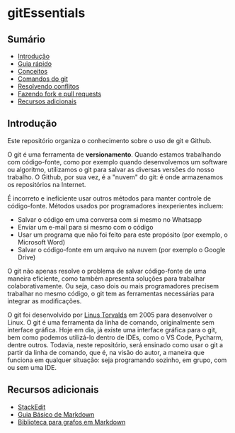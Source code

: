 # gitEssentials

## Sumário

* [Introdução](#introdução)
* [Guia rápido](chapters/guia_rápido.md)
* [Conceitos](chapters/conceitos.md)
* [Comandos do git](chapters/comandos.md)
* [Resolvendo conflitos](chapters/resolvendo_conflitos.md)
* [Fazendo fork e pull requests](chapters/fork_pull_request.md)
* [Recursos adicionais](#recursos_adicionais)

## Introdução

Este repositório organiza o conhecimento sobre o uso de git e Github.

O git é uma ferramenta de **versionamento**. Quando estamos trabalhando com 
código-fonte, como por exemplo quando desenvolvemos um software ou algoritmo,
utilizamos o git para salvar as diversas versões do nosso trabalho. O Github, 
por sua vez, é a "nuvem" do git: é onde armazenamos os repositórios na Internet.

É incorreto e ineficiente usar outros métodos para manter controle de 
código-fonte. Métodos usados por programadores inexperientes incluem: 

* Salvar o código em uma conversa com si mesmo no Whatsapp
* Enviar um e-mail para si mesmo com o código
* Usar um programa que não foi feito para este propósito (por exemplo, o 
  Microsoft Word)
* Salvar o código-fonte em um arquivo na nuvem (por exemplo o Google Drive)

O git não apenas resolve o problema de salvar código-fonte de uma maneira 
eficiente, como também apresenta soluções para trabalhar colaborativamente. Ou 
seja, caso dois ou mais programadores precisem trabalhar no mesmo código, o git
tem as ferramentas necessárias para integrar as modificações.

O git foi desenvolvido por 
[Linus Torvalds](https://en.wikipedia.org/wiki/Linus_Torvalds) em 2005 para 
desenvolver o Linux. O git é uma ferramenta da linha de comando, originalmente
sem interface gráfica. Hoje em dia, já existe uma interface gráfica para o git,
bem como podemos utilizá-lo dentro de IDEs, como o VS Code, Pycharm, dentre 
outros. Todavia, neste repositório, será ensinado como usar o git a partir da 
linha de comando, que é, na visão do autor, a maneira que funciona em qualquer 
situação: seja programando sozinho, em grupo, com ou sem uma IDE.

## Recursos adicionais

* [StackEdit](https://stackedit.io)
* [Guia Básico de Markdown](
https://docs.pipz.com/central-de-ajuda/learning-center/guia-basico-de-markdown#open)
* [Biblioteca para grafos em Markdown](https://mermaid-js.github.io/mermaid/#/)